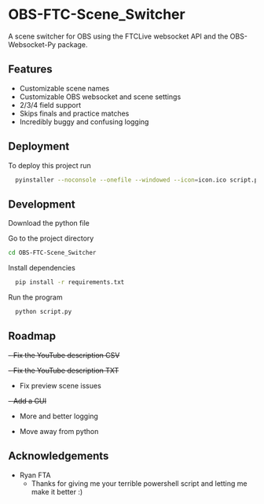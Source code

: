 
# OBS-FTC-Scene_Switcher

A scene switcher for OBS using the FTCLive websocket API and the OBS-Websocket-Py package. 


## Features

- Customizable scene names
- Customizable OBS websocket and scene settings
- 2/3/4 field support
- Skips finals and practice matches
- Incredibly buggy and confusing logging



## Deployment

To deploy this project run

```bash
  pyinstaller --noconsole --onefile --windowed --icon=icon.ico script.py

```

## Development

Download the python file

Go to the project directory

```bash
cd OBS-FTC-Scene_Switcher
```

Install dependencies

```bash
  pip install -r requirements.txt
```

Run the program

```bash
  python script.py
```


## Roadmap

~~- Fix the YouTube description CSV~~

~~- Fix the YouTube description TXT~~
- Fix preview scene issues

~~- Add a GUI~~

- More and better logging

- Move away from python


## Acknowledgements

 - Ryan FTA 
   - Thanks for giving me your terrible powershell script and letting me make it better :)

